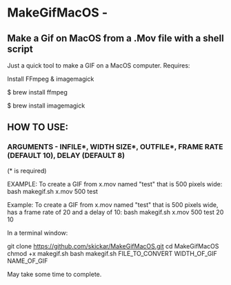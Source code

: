 # MakeGifMacOS - 
## Make a Gif on MacOS from a .Mov file with a shell script
Just a quick tool to make a GIF on a MacOS computer. Requires:

Install FFmpeg & imagemagick

$ brew install ffmpeg 

$ brew install imagemagick

## HOW TO USE:

### ARGUMENTS - INFILE*, WIDTH SIZE*, OUTFILE*, FRAME RATE (DEFAULT 10), DELAY (DEFAULT 8)
(* is required)

EXAMPLE: To create a GIF from x.mov named "test" that is 500 pixels wide:
bash makegif.sh x.mov 500 test

Example: To create a GIF from x.mov named "test" that is 500 pixels wide, has a frame rate of 20 and a delay of 10:
bash makegif.sh x.mov 500 test 20 10

In a terminal window:

git clone https://github.com/skickar/MakeGifMacOS.git
cd MakeGifMacOS
chmod +x makegif.sh
bash makegif.sh FILE_TO_CONVERT WIDTH_OF_GIF NAME_OF_GIF

May take some time to complete.


